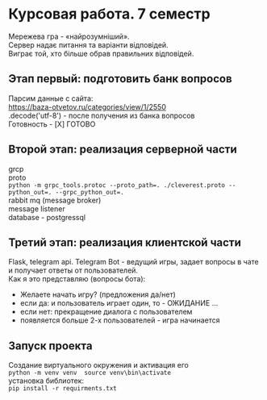 # Курсовая работа. 7 семестр 
Мережева гра - «найрозумніший». \
Сервер надає питання та варіанти відповідей. \
Виграє той, хто більше обрав правильних відповідей.

## Этап первый: подготовить банк вопросов 
Парсим данные с сайта: \
https://baza-otvetov.ru/categories/view/1/2550 \
.decode('utf-8') - после получения из банка вопросов \
Готовность  - [X] ГОТОВО

## Второй этап: реализация серверной части 
grcp \
proto \
``python -m grpc_tools.protoc --proto_path=. ./cleverest.proto --python_out=. --grpc_python_out=.`` \
rabbit mq (message broker)  \
message listener \
database - postgressql  

## Третий этап: реализация клиентской части 
Flask, telegram api.
Telegram Bot - ведущий игры, задает вопросы в чате и получает ответы от пользователей. \
Как я это представляю (вопросы бота): 
- Желаете начать игру? (предложения да/нет) 
- если да: и пользователь играет один, то - ОЖИДАНИЕ ...
- если нет: прекращение диалога с пользователем 
- появляется больше 2-х пользователей - игра начинается 

## Запуск проекта
Создание виртуального окружения и активация его \
``python -m venv venv 
source venv\bin\activate`` \
установка библиотек: \
```pip install -r requirments.txt```
